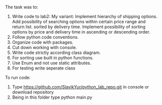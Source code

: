 The task was to:
1. Write code to lab2:
  My variant:
  Implement hierarchy of shipping options. Add possibility of searching options within certain price range and return list. sorted by delivery time.
  Implement possibility of sorting options by price and delivery time in ascending or descending order.
2. Follow python code conventions.
3. Organize code with packages.
4. Cut down working with console.
5. Write code strictly according class diagram.
6. For sorting use built in python functions.
7. Use Enum and not use static attributes.
8. For testing write seperate class


To run code:
1. Type https://github.com/SlavikYur/python_lab_repo.git in console or download repository
2. Being in this folder type python main.py
